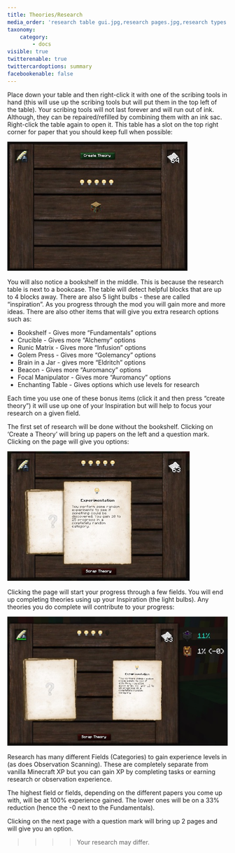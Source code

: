 ```yaml
---
title: Theories/Research
media_order: 'research table gui.jpg,research pages.jpg,research types.jpg'
taxonomy:
    category:
        - docs
visible: true
twitterenable: true
twittercardoptions: summary
facebookenable: false
---
```


Place down your table and then right-click it with one of the scribing tools in hand (this will use up the scribing tools but will put them in the top left of the table). Your scribing tools will not last forever and will run out of ink. Although, they can be repaired/refilled by combining them with an ink sac. Right-click the table again to open it. This table has a slot on the top right corner for paper that you should keep full when possible:

![](research%20table%20gui.jpg)

You will also notice a bookshelf in the middle. This is because the research table is next to a bookcase. The table will detect helpful blocks that are up to 4 blocks away. There are also 5 light bulbs - these are called “inspiration”. As you progress through the mod you will gain more and more ideas. There are also other items that will give you extra research options such as:

* Bookshelf - Gives more “Fundamentals” options
* Crucible - Gives more “Alchemy” options
* Runic Matrix - Gives more “Infusion” options
* Golem Press - Gives more “Golemancy” options
* Brain in a Jar - gives more “Eldritch” options
* Beacon - Gives more “Auromancy” options
* Focal Manipulator - Gives more “Auromancy” options
* Enchanting Table - Gives options which use levels for research

Each time you use one of these bonus items (click it and then press “create theory”) it will use up one of your Inspiration but will help to focus your research on a given field. 

The first set of research will be done without the bookshelf. Clicking on ‘Create a Theory’ will bring up papers on the left and a question mark. Clicking on the page will give you options:

![](research%20pages.jpg)

Clicking the page will start your progress through a few fields. You will end up completing theories using up your Inspiration (the light bulbs). Any theories you do complete will contribute to your progress: 

![](research%20types.jpg)

Research has many different Fields (Categories) to gain experience levels in (as does Observation Scanning). These are completely separate from vanilla Minecraft XP but you can gain XP by completing tasks or earning research or observation experience. 

The highest field or fields, depending on the different papers you come up with, will be at 100% experience gained. The lower ones will be on a 33% reduction (hence the -0 next to the Fundamentals).
 
Clicking on the next page with a question mark will bring up 2 pages and will give you an option. 

>>>>Your research may differ.
